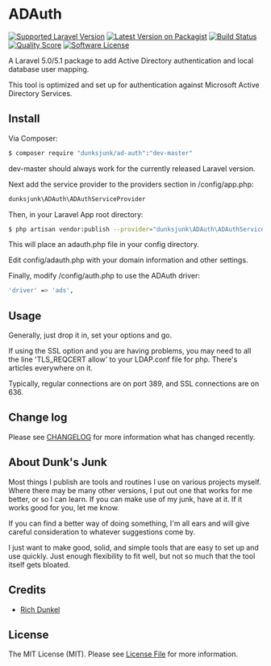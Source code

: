 # ADAuth

[![Supported Laravel Version][laravel-version]][link-laravel]
[![Latest Version on Packagist][ico-version]][link-packagist]
[![Build Status][ico-build-status]][link-build-status]
[![Quality Score][ico-code-quality]][link-code-quality]
[![Software License][ico-license]](LICENSE.md)

A Laravel 5.0/5.1 package to add Active Directory authentication and local database user mapping.

This tool is optimized and set up for authentication against Microsoft Active Directory Services.


## Install

Via Composer:

``` bash
$ composer require "dunksjunk/ad-auth":"dev-master"
```
dev-master should always work for the currently released Laravel version.

Next add the service provider to the providers section in /config/app.php:

``` bash
dunksjunk\ADAuth\ADAuthServiceProvider
```

Then, in your Laravel App root directory:

``` bash
$ php artisan vendor:publish --provider="dunksjunk\ADAuth\ADAuthServiceProvider"
```
This will place an adauth.php file in your config directory.

Edit config/adauth.php with your domain information and other settings.

Finally, modify /config/auth.php to use the ADAuth driver:

``` bash
'driver' => 'ads',
```


## Usage

Generally, just drop it in, set your options and go.

If using the SSL option and you are having problems, you may need to all the line 'TLS_REQCERT allow' to your LDAP.conf file for php. There's articles everywhere on it.

Typically, regular connections are on port 389, and SSL connections are on 636.


## Change log

Please see [CHANGELOG](CHANGELOG.md) for more information what has changed recently.


## About Dunk's Junk

Most things I publish are tools and routines I use on various projects myself. Where there may be many other versions, I put out one that works for me better, or so I can learn. If you can make use of my junk, have at it. If it works good for you, let me know.

If you can find a better way of doing something, I'm all ears and will give careful consideration to whatever suggestions come by.

I just want to make good, solid, and simple tools that are easy to set up and use quickly. Just enough flexibility to fit well, but not so much that the tool itself gets bloated.


## Credits

- [Rich Dunkel][link-author]


## License

The MIT License (MIT). Please see [License File](LICENSE.md) for more information.

[laravel-version]: https://img.shields.io/badge/Laravel-5-blue.svg?style=flat-square
[ico-version]: https://img.shields.io/packagist/v/dunksjunk/ad-auth.svg?style=flat-square
[ico-license]: https://img.shields.io/badge/license-MIT-brightgreen.svg?style=flat-square
[ico-build-status]: https://img.shields.io/scrutinizer/build/g/dunksjunk/ad-auth.svg
[ico-code-quality]: https://img.shields.io/scrutinizer/g/dunksjunk/ad-auth.svg?style=flat-square
[ico-downloads]: https://img.shields.io/packagist/dt/dunksjunk/ad-auth.svg?style=flat-square

[link-laravel]: http://laravel.com/
[link-packagist]: https://packagist.org/packages/dunksjunk/ad-auth
[link-scrutinizer]: https://scrutinizer-ci.com/g/dunksjunk/ad-auth/code-structure
[link-build-status]: https://scrutinizer-ci.com/g/dunksjunk/ad-auth/build-status/master
[link-code-quality]: https://scrutinizer-ci.com/g/dunksjunk/ad-auth
[link-author]: https://github.com/dunksjunk
